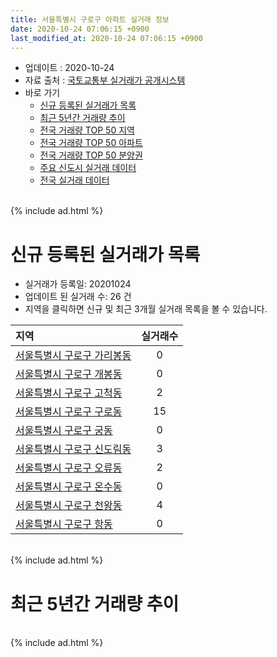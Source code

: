 ```yaml
---
title: 서울특별시 구로구 아파트 실거래 정보
date: 2020-10-24 07:06:15 +0900
last_modified_at: 2020-10-24 07:06:15 +0900
---
```


* 업데이트 : 2020-10-24
* 자료 출처 : [국토교통부 실거래가 공개시스템](http://rt.molit.go.kr)
* 바로 가기
    * [신규 등록된 실거래가 목록](#신규-등록된-실거래가-목록)
    * [최근 5년간 거래량 추이](#최근-5년간-거래량-추이)
    * [전국 거래량 TOP 50 지역](https://inasie.github.io/apt-trade-info/최근-3개월-전국에서-가장-거래가-많이-발생한-지역)
    * [전국 거래량 TOP 50 아파트](https://inasie.github.io/apt-trade-info/최근-3개월-전국에서-가장-거래가-많이-발생한-아파트)
    * [전국 거래량 TOP 50 분양권](https://inasie.github.io/apt-trade-info/최근-3개월-전국에서-가장-거래가-많이-발생한-분양권)
    * [주요 신도시 실거래 데이터](https://inasie.github.io/apt-trade-info/주요-신도시)
    * [전국 실거래 데이터](https://inasie.github.io/apt-trade-info/전국)

<br>
{% include ad.html %}
<br>

# 신규 등록된 실거래가 목록
* 실거래가 등록일: 20201024
* 업데이트 된 실거래 수: 26 건
* 지역을 클릭하면 신규 및 최근 3개월 실거래 목록을 볼 수 있습니다.


|지역|실거래수|
|:---|:---:|
|[서울특별시 구로구 가리봉동](https://inasie.github.io/apt-trade-info/서울특별시-구로구-가리봉동)|0|
|[서울특별시 구로구 개봉동](https://inasie.github.io/apt-trade-info/서울특별시-구로구-개봉동)|0|
|[서울특별시 구로구 고척동](https://inasie.github.io/apt-trade-info/서울특별시-구로구-고척동)|2|
|[서울특별시 구로구 구로동](https://inasie.github.io/apt-trade-info/서울특별시-구로구-구로동)|15|
|[서울특별시 구로구 궁동](https://inasie.github.io/apt-trade-info/서울특별시-구로구-궁동)|0|
|[서울특별시 구로구 신도림동](https://inasie.github.io/apt-trade-info/서울특별시-구로구-신도림동)|3|
|[서울특별시 구로구 오류동](https://inasie.github.io/apt-trade-info/서울특별시-구로구-오류동)|2|
|[서울특별시 구로구 온수동](https://inasie.github.io/apt-trade-info/서울특별시-구로구-온수동)|0|
|[서울특별시 구로구 천왕동](https://inasie.github.io/apt-trade-info/서울특별시-구로구-천왕동)|4|
|[서울특별시 구로구 항동](https://inasie.github.io/apt-trade-info/서울특별시-구로구-항동)|0|


<br>
{% include ad.html %}
<br>

# 최근 5년간 거래량 추이


<div style="width:100%;">
    <canvas id="deal_progress" height="200"></canvas>
</div>

<script>
new Chart(document.getElementById("deal_progress"), {
    type: 'line',
    data: {
        labels: ['201510','201511','201512','201601','201602','201603','201604','201605','201606','201607','201608','201609','201610','201611','201612','201701','201702','201703','201704','201705','201706','201707','201708','201709','201710','201711','201712','201801','201802','201803','201804','201805','201806','201807','201808','201809','201810','201811','201812','201901','201902','201903','201904','201905','201906','201907','201908','201909','201910','201911','201912','202001','202002','202003','202004','202005','202006','202007','202008','202009','202010'],
        datasets: [{
            label: '매매',
            pointRadius: 1,
            data: [564, 356, 240, 291, 313, 468, 516, 515, 638, 635, 514, 559, 641, 288, 224, 204, 304, 410, 463, 628, 689, 611, 303, 362, 300, 313, 310, 497, 467, 556, 322, 310, 372, 431, 792, 405, 213, 110, 98, 101, 88, 127, 150, 167, 274, 373, 294, 321, 551, 591, 536, 452, 583, 316, 234, 370, 913, 591, 262, 221, 62],
            borderColor: "rgba(255, 201, 14, 1)",
            backgroundColor: "rgba(255, 201, 14, 0.5)",
            fill: false,
            lineTension: 0
        },{
            label: '전월세',
            pointRadius: 1,
            data: [545, 389, 594, 535, 544, 522, 604, 474, 448, 473, 480, 478, 558, 464, 514, 456, 619, 604, 434, 420, 460, 474, 511, 481, 461, 460, 561, 597, 540, 758, 552, 449, 429, 430, 501, 480, 528, 386, 408, 496, 455, 522, 438, 399, 403, 407, 489, 492, 538, 495, 586, 535, 781, 529, 717, 501, 535, 600, 456, 327, 173],
            borderColor: "rgba(0, 141, 185, 1)",
            backgroundColor: "rgba(0, 141, 185, 0.5)",
            fill: false,
            lineTension: 0
        }
        ]
    },
    options: {
        responsive: true,
        title: {
            display: false
        },
        tooltips: {
            mode: 'index',
            intersect: false
        },
        hover: {
            mode: 'nearest',
            intersect: true
        },
        scales: {
            xAxes: [{
                display: true,
                scaleLabel: {
                    display: true,
                    labelString: '년/월'
                }
            }],
            yAxes: [{
                display: true,
                ticks: {
                    suggestedMin: 0,
                },
                scaleLabel: {
                    display: true,
                    labelString: '실거래 수'
                }
            }]
        }
    }
});

</script>


<br>
{% include ad.html %}
<br>

